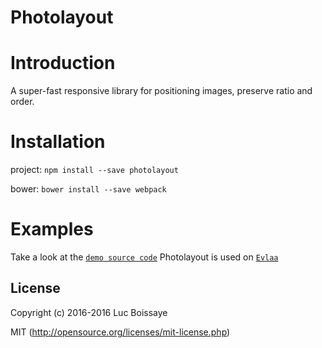 # Photolayout

# Introduction

A super-fast responsive library for positioning images, preserve ratio and
order.

# Installation

project:
`npm install --save photolayout`

bower:
`bower install --save webpack`

# Examples

Take a look at the [`demo source code`](https://github.com/ombr/photolayout/tree/master/src/demo.coffee)
Photolayout is used on [`Evlaa`](https://www.evlaa.com)

## License

Copyright (c) 2016-2016 Luc Boissaye

MIT (http://opensource.org/licenses/mit-license.php)
